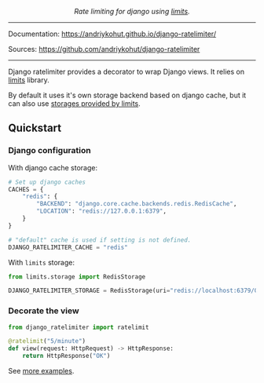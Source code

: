 <p align="center">
    <em>Rate limiting for django using <a href="https://limits.readthedocs.io/en/stable/">limits</a>.</em>
</p>

---

Documentation: <https://andriykohut.github.io/django-ratelimiter/>

Sources: <https://github.com/andriykohut/django-ratelimiter>

---

Django ratelimiter provides a decorator to wrap Django views. It relies on [limits](https://limits.readthedocs.io/en/stable/) library.

By default it uses it's own storage backend based on django cache, but it can also use [storages provided by limits](https://limits.readthedocs.io/en/stable/storage.html).

## Quickstart

### Django configuration

With django cache storage:

```py
# Set up django caches
CACHES = {
    "redis": {
        "BACKEND": "django.core.cache.backends.redis.RedisCache",
        "LOCATION": "redis://127.0.0.1:6379",
    }
}

# "default" cache is used if setting is not defined.
DJANGO_RATELIMITER_CACHE = "redis"
```

With `limits` storage:

```py
from limits.storage import RedisStorage

DJANGO_RATELIMITER_STORAGE = RedisStorage(uri="redis://localhost:6379/0")
```

### Decorate the view

```py
from django_ratelimiter import ratelimit

@ratelimit("5/minute")
def view(request: HttpRequest) -> HttpResponse:
    return HttpResponse("OK")
```

See [more examples](decorator.md).

